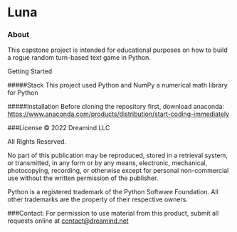 # Luna

### About
This capstone project is intended for educational purposes on how to build a rogue random turn-based text game in Python.

Getting Started

#####Stack
This project used Python and NumPy a numerical math library for Python

#####Installation
Before cloning the repository first, download anaconda:
https://www.anaconda.com/products/distribution/start-coding-immediately


###License
© 2022 Dreamind LLC

All Rights Reserved. 

No part of this publication may be reproduced, stored in a retrieval system, or transmitted, in any form or by any means, electronic, mechanical, photocopying, recording, or otherwise except for personal non-commercial use without the written permission of the publisher.

Python is a registered trademark of the Python Software Foundation.
All other trademarks are the property of their respective owners.

###Contact:
For permission to use material from this product, submit all requests online at contact@dreamind.net
